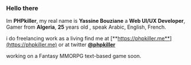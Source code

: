 ### Hello there

Im **PHPkiller**, my real name is **Yassine Bouziane** a **Web UI/UX Developer**, Gamer from **Algeria**, **25** years old , speak Arabic, English, French.

i do freelancing work as a living find me at [**https://phpkiller.me**](https://phpkiller.me) or at twitter [**@phpkiller**](https://twitter.com/phpkiller)

working on a Fantasy MMORPG text-based game soon.

